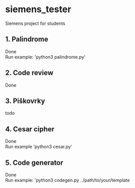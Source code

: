 # siemens_tester

Siemens project for students

## 1. Palindrome

Done  
Run example: 'python3 palindrome.py'

## 2. Code review

Done  

## 3. Piškovrky

todo  

## 4. Cesar cipher

Done  
Run example 'python3 cesar.py'

## 5. Code generator

Done  
Run example: 'python3 codegen.py ../path/to/your/template
